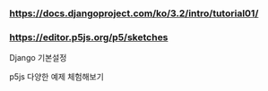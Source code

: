 ### https://docs.djangoproject.com/ko/3.2/intro/tutorial01/

### https://editor.p5js.org/p5/sketches



Django 기본설정

p5js 다양한 예제 체험해보기